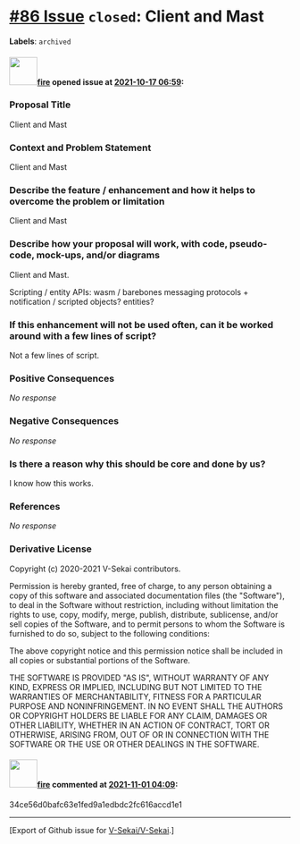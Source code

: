 # [\#86 Issue](https://github.com/V-Sekai/V-Sekai/issues/86) `closed`: Client and Mast
**Labels**: `archived`


#### <img src="https://avatars.githubusercontent.com/u/32321?u=c2e06a3d2b49a467aa907e54aa259516440267cc&v=4" width="50">[fire](https://github.com/fire) opened issue at [2021-10-17 06:59](https://github.com/V-Sekai/V-Sekai/issues/86):

### Proposal Title

Client and Mast

### Context and Problem Statement

Client and Mast

### Describe the feature / enhancement and how it helps to overcome the problem or limitation

Client and Mast

### Describe how your proposal will work, with code, pseudo-code, mock-ups, and/or diagrams

Client and Mast.

Scripting / entity APIs: wasm / barebones messaging protocols + notification / scripted objects? entities?

### If this enhancement will not be used often, can it be worked around with a few lines of script?

Not a few lines of script.

### Positive Consequences

_No response_

### Negative Consequences

_No response_

### Is there a reason why this should be core and done by us?

I know how this works.

### References

_No response_

### Derivative License

Copyright (c) 2020-2021 V-Sekai contributors.

Permission is hereby granted, free of charge, to any person obtaining a copy
of this software and associated documentation files (the "Software"), to deal
in the Software without restriction, including without limitation the rights
to use, copy, modify, merge, publish, distribute, sublicense, and/or sell
copies of the Software, and to permit persons to whom the Software is
furnished to do so, subject to the following conditions:

The above copyright notice and this permission notice shall be included in all
copies or substantial portions of the Software.

THE SOFTWARE IS PROVIDED "AS IS", WITHOUT WARRANTY OF ANY KIND, EXPRESS OR
IMPLIED, INCLUDING BUT NOT LIMITED TO THE WARRANTIES OF MERCHANTABILITY,
FITNESS FOR A PARTICULAR PURPOSE AND NONINFRINGEMENT. IN NO EVENT SHALL THE
AUTHORS OR COPYRIGHT HOLDERS BE LIABLE FOR ANY CLAIM, DAMAGES OR OTHER
LIABILITY, WHETHER IN AN ACTION OF CONTRACT, TORT OR OTHERWISE, ARISING FROM,
OUT OF OR IN CONNECTION WITH THE SOFTWARE OR THE USE OR OTHER DEALINGS IN THE
SOFTWARE.


#### <img src="https://avatars.githubusercontent.com/u/32321?u=c2e06a3d2b49a467aa907e54aa259516440267cc&v=4" width="50">[fire](https://github.com/fire) commented at [2021-11-01 04:09](https://github.com/V-Sekai/V-Sekai/issues/86#issuecomment-955911637):

34ce56d0bafc63e1fed9a1edbdc2fc616accd1e1


-------------------------------------------------------------------------------



[Export of Github issue for [V-Sekai/V-Sekai](https://github.com/V-Sekai/V-Sekai).]
